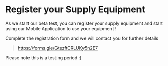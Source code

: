 # Register your Supply Equipment

As we start our beta test, you can register your supply equipment and start using our Mobile Application to use your equipment !

Complete the registration form and we will contact you for further details
> https://forms.gle/GtezftCRLUKy5n2E7

Please note this is a testing period :)